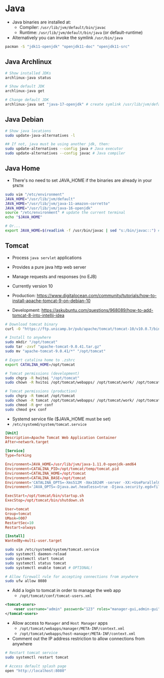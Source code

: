 # Java

- Java binaries are installed at:
  - Compiler: `/usr/lib/jvm/default/bin/javac`
  - Runtime: `/usr/lib/jvm/default/bin/java` (or default-runtime)
- Alternatively you can invoke the symlink `/usr/bin/java`

```sh
pacman -S "jdk11-openjdk" "openjdk11-doc" "openjdk11-src"
```

## Java Archlinux

```sh
# Show installed JDKs
archlinux-java status

# Show default JDK
archlinux-java get

# Change default JDK
archlinux-java set "java-17-openjdk" # create symlink /usr/lib/jvm/default -> /usr/lib/jvm/java-17-openjdk
```

## Java Debian

```sh
# Show java locations
sudo update-java-alternatives -l

## If not, java must be using another jdk, then:
sudo update-alternatives --config java # Java executor
sudo update-alternatives --config javac # Java compiler
```

## Java Home

- There's no need to set JAVA_HOME if the binaries are already in your `$PATH`

```sh
sudo vim "/etc/environment"
JAVA_HOME="/usr/lib/jvm/default"
JAVA_HOME="/usr/lib/jvm/java-11-amazon-corretto"
JAVA_HOME="/usr/lib/jvm/java-16-openjdk"
source "/etc/environment" # update the current terminal
echo "$JAVA_HOME"

# Or...
export JAVA_HOME=$(readlink -f /usr/bin/javac | sed "s:/bin/javac::") # add it to .bashrc or .zshrc ...
```

## Tomcat

- Process `java servlet` applications
- Provides a pure java http web server
- Manage requests and responses (no EJB)
- Currently version 10

- Production: <https://www.digitalocean.com/community/tutorials/how-to-install-apache-tomcat-9-on-debian-10>
- Development: <https://askubuntu.com/questions/968089/how-to-add-tomcat-8-into-intellij-idea>

```sh
# Download tomcat binary
curl -O "https://ftp.unicamp.br/pub/apache/tomcat/tomcat-10/v10.0.7/bin/apache-tomcat-10.0.7.tar.gz"

# Install to anywhere
sudo mkdir "/opt/tomcat"
sudo tar -zxvf "apache-tomcat-9.0.41.tar.gz"
sudo mv "apache-tomcat-9.0.41/*" "/opt/tomcat"

# Export catalina home to .zshrc
export CATALINA_HOME=/opt/tomcat

# Tomcat permissions (development)
sudo chgrp -R hvitoi "/opt/tomcat"
sudo chown -R hvitoi /opt/tomcat/webapps/ /opt/tomcat/work/ /opt/tomcat/temp/ /opt/tomcat/logs/

# Tomcat permissions (production)
sudo chgrp -R tomcat /opt/tomcat
sudo chown -R tomcat /opt/tomcat/webapps/ /opt/tomcat/work/ /opt/tomcat/temp/ /opt/tomcat/logs/
sudo chmod -R g+r conf
sudo chmod g+x conf
```

- Systemd service file ($JAVA_HOME must be set)
- `/etc/systemd/system/tomcat.service`

```conf
[Unit]
Description=Apache Tomcat Web Application Container
After=network.target

[Service]
Type=forking

Environment=JAVA_HOME=/usr/lib/jvm/java-1.11.0-openjdk-amd64
Environment=CATALINA_PID=/opt/tomcat/temp/tomcat.pid
Environment=CATALINA_HOME=/opt/tomcat
Environment=CATALINA_BASE=/opt/tomcat
Environment='CATALINA_OPTS=-Xms512M -Xmx1024M -server -XX:+UseParallelGC'
Environment='JAVA_OPTS=-Djava.awt.headless=true -Djava.security.egd=file:/dev/./urandom'

ExecStart=/opt/tomcat/bin/startup.sh
ExecStop=/opt/tomcat/bin/shutdown.sh

User=tomcat
Group=tomcat
UMask=0007
RestartSec=10
Restart=always

[Install]
WantedBy=multi-user.target
```

```sh
sudo vim /etc/systemd/system/tomcat.service
sudo systemctl daemon-reload
sudo systemctl start tomcat
sudo systemctl status tomcat
sudo systemctl enable tomcat # OPTIONAL!
```

```sh
# Allow firewall rule for accepting connections from anywhere
sudo ufw allow 8080
```

- Add a login to tomcat in order to manage the web app
  - `/opt/tomcat/conf/tomcat-users.xml`

```xml
<tomcat-users>
    <user username="admin" password="123" roles="manager-gui,admin-gui"/>
</tomcat-users>
```

- Allow access to `Manager` and `Host Manager` apps
  - `/opt/tomcat/webapps/manager/META-INF/context.xml`
  - `/opt/tomcat/webapps/host-manager/META-INF/context.xml`
- Comment out the IP address restriction to allow connections from anywhere

```sh
# Restart tomcat service
sudo systemctl restart tomcat

# Access default splash page
open "http://localhost:8080"
```
